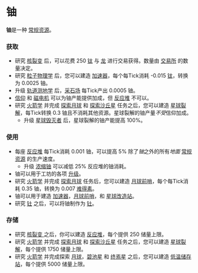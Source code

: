 # 铀

<p>
<strong>铀</strong>是一种 <a href="?file=003-资源大全/005-资源介绍#常规资源">常规资源</a>。
</p>

### 获取

<ul>
<li>
研究
<a href="?file=001-猫咪百科/03-科学/01-科学#核裂变">
核裂变</a> 后，可以花费 250 <a href="?file=003-资源大全/09-钛">钛</a> 与 <a href="?file=001-猫咪百科/05-贸易">龙</a> 进行交易获得。数量由 <a href="?file=001-猫咪百科/01-建筑物/08-其它建筑#交易所">交易所</a> 的数量决定。
</li>
<li>
研究
<a href="?file=001-猫咪百科/03-科学/01-科学#粒子物理学">
粒子物理学</a> 后，您可以建造 <a href="?file=001-猫咪百科/01-建筑物/05-资源建筑#加速器">加速器</a>，每个每Tick消耗 -0.015 
<a href="?file=003-资源大全/09-钛">钛</a>，转换为 0.0025 铀。
<li> 
升级
<a href="?file=001-猫咪百科/04-工坊/01-升级#轨道测地学">轨道测地学</a> 后，<a href="?file=001-猫咪百科/01-建筑物/05-资源建筑#采石场">采石场</a> 每Tick产出 0.0005 铀。</li>
<li>
<a href="?file=003-资源大全/16-信仰">信仰</a> 和 <a href="?file=001-猫咪百科/01-建筑物/06-工业建筑#磁电机">磁电机</a> 可以为铀产能提供加成，但 <a href="?file=001-猫咪百科/01-建筑物/06-工业建筑#反应堆">反应堆</a> 不可以。
</li>
<li>研究 <a href="?file=001-猫咪百科/03-科学/01-科学#火箭学">火箭学</a> 并完成 <a href="?file=001-猫咪百科/07-空间/01-地面控制#探索月球">探索月球</a> 和 <a href="?file=001-猫咪百科/07-空间/01-地面控制#探索沙丘星">探索沙丘星</a> 任务之后，您可以建造 <a href="?file=001-猫咪百科/07-空间/05-沙丘#星球裂解">星球裂解</a>，每Tick转换 0.3 铀且不消耗其他资源。星球裂解的铀产量<em>不受</em>信仰加成。
    <ul><li> 
    升级 <a href="?file=001-猫咪百科/04-工坊/01-升级#星球毁灭者">星球毁灭者</a> 后，星球裂解的铀产能提高 100%。
     </ul></li>
</ul>

### 使用

<ul>
    <li>每座 <a href="?file=001-猫咪百科/01-建筑物/06-工业建筑#反应堆">反应堆</a> 每Tick消耗 0.001 铀，可以提高 5% 除了<em>铀</em>之外的所有<em>地面</em> <a href="?file=003-资源大全/005-资源介绍#常规资源">常规资源</a> 的生产速度。
<ul>
<li>
升级
<a href="?file=001-猫咪百科/04-工坊/01-升级#浓缩铀">
浓缩铀</a>
可以减低 25% 反应堆的铀消耗。
</li>
</ul>
<li> 铀可以用于工坊的各项 <a href="?file=001-猫咪百科/04-工坊/01-升级">升级</a>。
<li>
研究 <a href="?file=001-猫咪百科/03-科学/01-科学#火箭学">火箭学</a> 并完成 <a href="?file=001-猫咪百科/07-空间/01-地面控制#探索月球">探索月球</a> 任务后，您可以建造 <a href="?file=001-猫咪百科/07-空间/04-月球#月球前哨">月球前哨</a>，每个每Tick消耗 0.35 铀，转换为 0.007 <a href="?file=003-资源大全/11-难得素">难得素</a>。
</li>
<li>
铀可以用于建造 <a href="?file=001-猫咪百科/01-建筑物/05-资源建筑#加速器">加速器</a>，<a href="?file=001-猫咪百科/07-空间/04-月球#月球前哨">月球前哨</a>，和 <a href="?file=001-猫咪百科/07-空间/10-纱星#星球改造站">星球改造站</a>。
</li>
<li>研究 <a href="?file=001-猫咪百科/03-科学/01-科学#钍">钍</a> 之后，可以将铀制作为 <a href="?file=003-资源大全/41-钍">钍</a>。 
</ul>

### 存储

<ul>
<li>
研究
<a href="?file=001-猫咪百科/03-科学/01-科学#核裂变">核裂变
</a> 之后，你可以建造 <a href="?file=001-猫咪百科/01-建筑物/06-工业建筑#反应堆">反应堆</a>，每个提供 250 储量上限。
</li>
<li>
研究 <a href="?file=001-猫咪百科/03-科学/01-科学#火箭学">火箭学</a> 并完成 <a href="?file=001-猫咪百科/07-空间/01-地面控制#探索月球">探索月球</a> 和 <a href="?file=001-猫咪百科/07-空间/01-地面控制#探索沙丘星">探索沙丘星</a> 任务之后，您可以建造 <a href="?file=001-猫咪百科/07-空间/05-沙丘#星球裂解">星球裂解</a>，每个提供 1750 储量上限。
</li>
<li>
研究 <a href="?file=001-猫咪百科/03-科学/01-科学#火箭学">火箭学</a> 并完成探索 <a href="?file=001-猫咪百科/07-空间/01-地面控制#探索月球">月球</a>，<a href="?file=001-猫咪百科/07-空间/01-地面控制#探索碧池星">碧池星</a> 和 <a href="?file=001-猫咪百科/07-空间/01-地面控制#探索终焉星">终焉星</a> 之后，您可以建造 <a href="?file=001-猫咪百科/07-空间/08-终焉#低温储存站">低温储存站</a>，每个提供 5000 储量上限。
</li>
</ul>